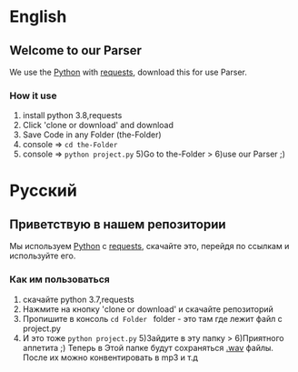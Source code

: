 # English
## Welcome to our Parser

We use the [Python](https://www.python.org/) with [requests](https://pypi.org/project/requests/), download this for use Parser.

### How it use
1) install python 3.8,requests
2) Click 'clone or download' and download
3) Save Code in any Folder (the-Folder)
3) console => ```cd the-Folder```
4) console => ```python project.py```
5)Go to the-Folder > 6)use our Parser ;)


# Русский
## Приветствую в нашем репозитории
Мы используем [Python](https://www.python.org/) c [requests](https://pypi.org/project/requests/), скачайте это, перейдя по ссылкам и используйте его.

### Как им пользоваться
1) скачайте python 3.7,requests
2) Нажмите на кнопку 'clone or download' и скачайте репозиторий
3) Пропишите в консоль ```cd Folder ``` folder - это там где лежит файл с project.py
4) И это тоже ```python project.py```
5)Зайдите в эту папку > 6)Приятного аппетита ;)
Теперь в Этой папке будут сохраняться [.wav](https://ru.wikipedia.org/wiki/WAV) файлы. После их можно конвентировать в mp3 и т.д
